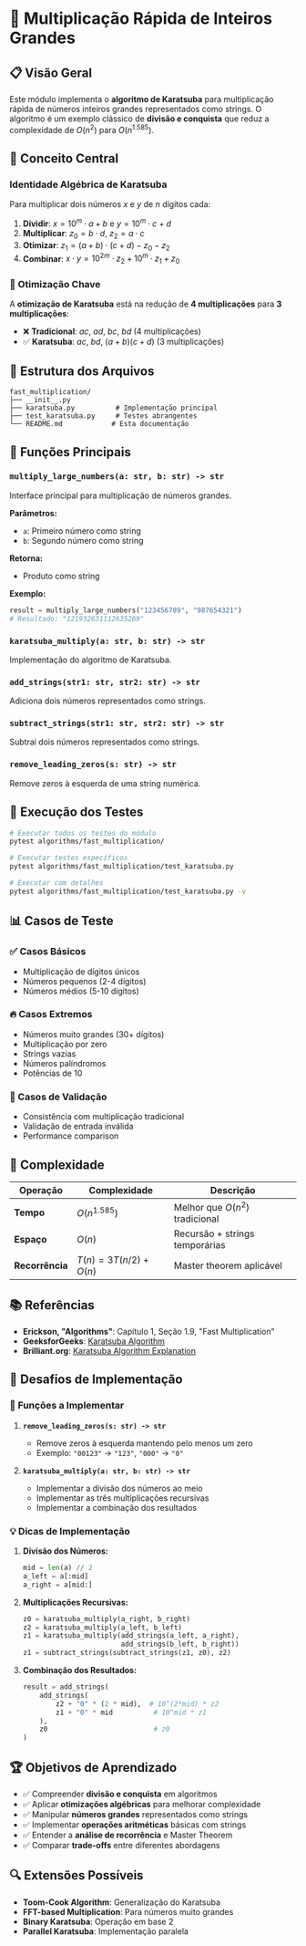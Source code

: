# 🚀 Multiplicação Rápida de Inteiros Grandes

## 📋 Visão Geral

Este módulo implementa o **algoritmo de Karatsuba** para multiplicação rápida de números inteiros grandes representados como strings. O algoritmo é um exemplo clássico de **divisão e conquista** que reduz a complexidade de $O(n^2)$ para $O(n^{1.585})$.

## 🎯 Conceito Central

### Identidade Algébrica de Karatsuba

Para multiplicar dois números $x$ e $y$ de $n$ dígitos cada:

1. **Dividir**: $x = 10^m \cdot a + b$ e $y = 10^m \cdot c + d$
2. **Multiplicar**: $z_0 = b \cdot d$, $z_2 = a \cdot c$
3. **Otimizar**: $z_1 = (a + b) \cdot (c + d) - z_0 - z_2$
4. **Combinar**: $x \cdot y = 10^{2m} \cdot z_2 + 10^m \cdot z_1 + z_0$

### 🎨 Otimização Chave

A **otimização de Karatsuba** está na redução de **4 multiplicações** para **3 multiplicações**:

- ❌ **Tradicional**: $ac$, $ad$, $bc$, $bd$ (4 multiplicações)
- ✅ **Karatsuba**: $ac$, $bd$, $(a+b)(c+d)$ (3 multiplicações)

## 📁 Estrutura dos Arquivos

```
fast_multiplication/
├── __init__.py
├── karatsuba.py          # Implementação principal
├── test_karatsuba.py     # Testes abrangentes
└── README.md            # Esta documentação
```

## 🔧 Funções Principais

### `multiply_large_numbers(a: str, b: str) -> str`
Interface principal para multiplicação de números grandes.

**Parâmetros:**
- `a`: Primeiro número como string
- `b`: Segundo número como string

**Retorna:**
- Produto como string

**Exemplo:**
```python
result = multiply_large_numbers("123456789", "987654321")
# Resultado: "121932631112635269"
```

### `karatsuba_multiply(a: str, b: str) -> str`
Implementação do algoritmo de Karatsuba.

### `add_strings(str1: str, str2: str) -> str`
Adiciona dois números representados como strings.

### `subtract_strings(str1: str, str2: str) -> str`
Subtrai dois números representados como strings.

### `remove_leading_zeros(s: str) -> str`
Remove zeros à esquerda de uma string numérica.

## 🧪 Execução dos Testes

```bash
# Executar todos os testes do módulo
pytest algorithms/fast_multiplication/

# Executar testes específicos
pytest algorithms/fast_multiplication/test_karatsuba.py

# Executar com detalhes
pytest algorithms/fast_multiplication/test_karatsuba.py -v
```

## 📊 Casos de Teste

### ✅ Casos Básicos
- Multiplicação de dígitos únicos
- Números pequenos (2-4 dígitos)
- Números médios (5-10 dígitos)

### 🔥 Casos Extremos
- Números muito grandes (30+ dígitos)
- Multiplicação por zero
- Strings vazias
- Números palíndromos
- Potências de 10

### 🎯 Casos de Validação
- Consistência com multiplicação tradicional
- Validação de entrada inválida
- Performance comparison

## 🚀 Complexidade

| Operação | Complexidade | Descrição |
|----------|--------------|-----------|
| **Tempo** | $O(n^{1.585})$ | Melhor que $O(n^2)$ tradicional |
| **Espaço** | $O(n)$ | Recursão + strings temporárias |
| **Recorrência** | $T(n) = 3T(n/2) + O(n)$ | Master theorem aplicável |

## 📚 Referências

- **Erickson, "Algorithms"**: Capítulo 1, Seção 1.9, "Fast Multiplication"
- **GeeksforGeeks**: [Karatsuba Algorithm](https://www.geeksforgeeks.org/karatsuba-algorithm-for-fast-multiplication-of-large-decimal-numbers-represented-as-strings/)
- **Brilliant.org**: [Karatsuba Algorithm Explanation](https://brilliant.org/wiki/karatsuba-algorithm/)

## 🎯 Desafios de Implementação

### 🔧 Funções a Implementar

1. **`remove_leading_zeros(s: str) -> str`**
   - Remove zeros à esquerda mantendo pelo menos um zero
   - Exemplo: `"00123"` → `"123"`, `"000"` → `"0"`

2. **`karatsuba_multiply(a: str, b: str) -> str`**
   - Implementar a divisão dos números ao meio
   - Implementar as três multiplicações recursivas
   - Implementar a combinação dos resultados

### 💡 Dicas de Implementação

1. **Divisão dos Números:**
   ```python
   mid = len(a) // 2
   a_left = a[:mid]
   a_right = a[mid:]
   ```

2. **Multiplicações Recursivas:**
   ```python
   z0 = karatsuba_multiply(a_right, b_right)
   z2 = karatsuba_multiply(a_left, b_left)
   z1 = karatsuba_multiply(add_strings(a_left, a_right), 
                           add_strings(b_left, b_right))
   z1 = subtract_strings(subtract_strings(z1, z0), z2)
   ```

3. **Combinação dos Resultados:**
   ```python
   result = add_strings(
       add_strings(
           z2 + "0" * (2 * mid),  # 10^(2*mid) * z2
           z1 + "0" * mid          # 10^mid * z1
       ),
       z0                          # z0
   )
   ```

## 🏆 Objetivos de Aprendizado

- ✅ Compreender **divisão e conquista** em algoritmos
- ✅ Aplicar **otimizações algébricas** para melhorar complexidade
- ✅ Manipular **números grandes** representados como strings
- ✅ Implementar **operações aritméticas** básicas com strings
- ✅ Entender a **análise de recorrência** e Master Theorem
- ✅ Comparar **trade-offs** entre diferentes abordagens

## 🔍 Extensões Possíveis

- **Toom-Cook Algorithm**: Generalização do Karatsuba
- **FFT-based Multiplication**: Para números muito grandes
- **Binary Karatsuba**: Operação em base 2
- **Parallel Karatsuba**: Implementação paralela 